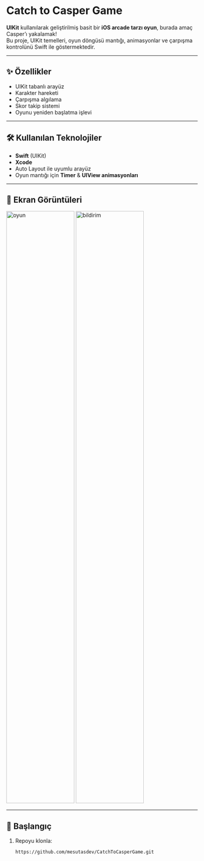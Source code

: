# Catch to Casper Game

**UIKit** kullanılarak geliştirilmiş basit bir **iOS arcade tarzı oyun**, burada amaç Casper’ı yakalamak!  
Bu proje, UIKit temelleri, oyun döngüsü mantığı, animasyonlar ve çarpışma kontrolünü Swift ile göstermektedir.

---

## ✨ Özellikler
- UIKit tabanlı arayüz
- Karakter hareketi  
- Çarpışma algılama  
- Skor takip sistemi  
- Oyunu yeniden başlatma işlevi  

---

## 🛠️ Kullanılan Teknolojiler
- **Swift** (UIKit)  
- **Xcode**  
- Auto Layout ile uyumlu arayüz  
- Oyun mantığı için **Timer** & **UIView animasyonları**  

---

## 📸 Ekran Görüntüleri
<img width="179" height="1556" alt="oyun" src="https://github.com/user-attachments/assets/22d452e0-68cf-48de-ae3d-29d3356209f9" />
<img width="179" height="1556" alt="bildirim" src="https://github.com/user-attachments/assets/ecdb305d-9fb8-401f-bee6-baee9ab9ea5a" />



---

## 🚀 Başlangıç
1. Repoyu klonla:  
   ```bash
   https://github.com/mesutasdev/CatchToCasperGame.git

